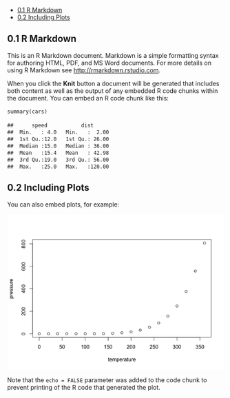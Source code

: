 -   [0.1 R Markdown](#r-markdown)
-   [0.2 Including Plots](#including-plots)

0.1 R Markdown
--------------

This is an R Markdown document. Markdown is a simple formatting syntax
for authoring HTML, PDF, and MS Word documents. For more details on
using R Markdown see
<a href="http://rmarkdown.rstudio.com" class="uri">http://rmarkdown.rstudio.com</a>.

When you click the **Knit** button a document will be generated that
includes both content as well as the output of any embedded R code
chunks within the document. You can embed an R code chunk like this:

    summary(cars)

    ##      speed           dist       
    ##  Min.   : 4.0   Min.   :  2.00  
    ##  1st Qu.:12.0   1st Qu.: 26.00  
    ##  Median :15.0   Median : 36.00  
    ##  Mean   :15.4   Mean   : 42.98  
    ##  3rd Qu.:19.0   3rd Qu.: 56.00  
    ##  Max.   :25.0   Max.   :120.00

0.2 Including Plots
-------------------

You can also embed plots, for example:

![](Survival-and-machine-learning_files/figure-markdown_strict/pressure-1.png)

Note that the `echo = FALSE` parameter was added to the code chunk to
prevent printing of the R code that generated the plot.
